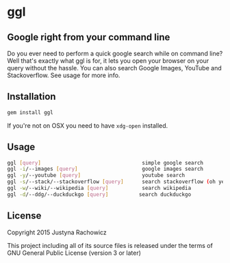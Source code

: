 ggl
===
Google right from your command line
-----------------------------------

Do you ever need to perform a quick google search while on command line?
Well that's exactly what ggl is for, it lets you open your browser on your query without the hassle. You can also search Google Images, YouTube and Stackoverflow. See usage for more info.

Installation
------------
```sh
gem install ggl
```

If you're not on OSX you need to have ```xdg-open``` installed.

Usage
-----
```sh
ggl [query]                                 simple google search
ggl -i/--images [query]                     google images search
ggl -y/--youtube [query]                    youtube search
ggl -s/--stack/--stackoverflow [query]      search stackoverflow (oh yes)
ggl -w/--wiki/--wikipedia [query]           search wikipedia
ggl -d/--ddg/--duckduckgo [query]          search duckduckgo

```
License
-------

Copyright 2015 Justyna Rachowicz

This project including all of its source files is released under the terms of GNU General Public License (version 3 or later)
